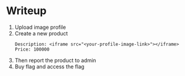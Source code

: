 # Writeup

1. Upload image profile
2. Create a new product
    ```
    Description: <iframe src="<your-profile-image-link>"></iframe>
    Price: 100000
    ```
3. Then report the product to admin
4. Buy flag and access the flag